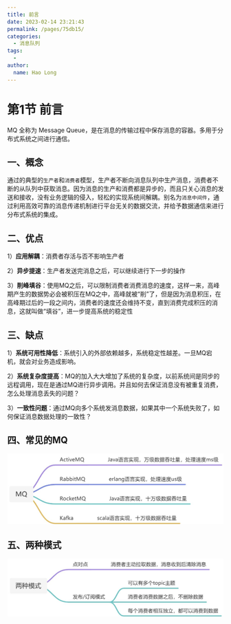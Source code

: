 ```yaml
---
title: 前言
date: 2023-02-14 23:21:43
permalink: /pages/75db15/
categories:
  - 消息队列
tags:
  - 
author: 
  name: Hao Long
---
```

# 第1节 前言

MQ 全称为 Message Queue，是在消息的传输过程中保存消息的容器。多用于分布式系统之间进行通信。

## 一、概念

通过的典型的`生产者`和`消费者`模型，生产者不断向消息队列中生产消息，消费者不断的从队列中获取消息。因为消息的生产和消费都是异步的，而且只关心消息的发送和接收，没有业务逻辑的侵入，轻松的实现系统间解耦。别名为`消息中间件`，通过利用高效可靠的消息传递机制进行平台无关的数据交流，并给予数据通信来进行分布式系统的集成。

## 二、优点

1）**应用解耦**：消费者存活与否不影响生产者

2）**异步提速**：生产者发送完消息之后，可以继续进行下一步的操作

3）**削峰填谷**：使用MQ之后，可以限制消费者消费消息的速度，这样一来，高峰期产生的数据势必会被积压在MQ之中，高峰就被“削”了，但是因为消息积压，在高峰期过后的一段之间内，消费者的速度还会维持不变，直到消费完成积压的消息，这就叫做“填谷”，进一步提高系统的稳定性

## 三、缺点

1）**系统可用性降低**：系统引入的外部依赖越多，系统稳定性越差。一旦MQ宕机，就会对业务造成影响。

2）**系统复杂度提高**：MQ的加入大大增加了系统的复杂度，以前系统间是同步的远程调用，现在是通过MQ进行异步调用。并且如何去保证消息没有被重复消费，怎么处理消息丢失的问题？

3）**一致性问题**：通过MQ向多个系统发消息数据，如果其中一个系统失败了，如何保证消息数据处理的一致性？

## 四、常见的MQ

![](img/1667388223130-646f423a-e186-425a-9ecc-174876de1595.jpeg)

## 五、两种模式

![](img/1655456119361-a3733ccb-a45d-4d57-870b-8c9d36d4ac1c.jpeg)



